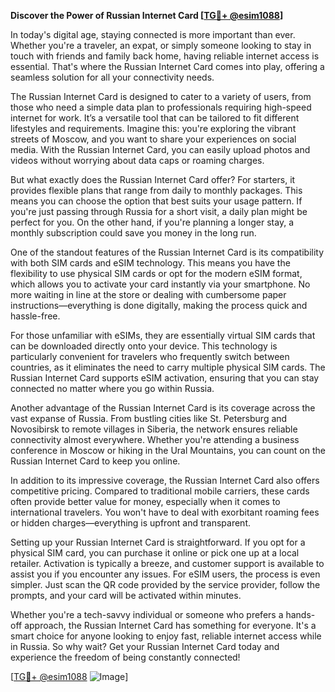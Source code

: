 **Discover the Power of Russian Internet Card [[TG💪+ @esim1088](https://t.me/s/esim1088)]**

In today's digital age, staying connected is more important than ever. Whether you're a traveler, an expat, or simply someone looking to stay in touch with friends and family back home, having reliable internet access is essential. That's where the Russian Internet Card comes into play, offering a seamless solution for all your connectivity needs.

The Russian Internet Card is designed to cater to a variety of users, from those who need a simple data plan to professionals requiring high-speed internet for work. It’s a versatile tool that can be tailored to fit different lifestyles and requirements. Imagine this: you're exploring the vibrant streets of Moscow, and you want to share your experiences on social media. With the Russian Internet Card, you can easily upload photos and videos without worrying about data caps or roaming charges.

But what exactly does the Russian Internet Card offer? For starters, it provides flexible plans that range from daily to monthly packages. This means you can choose the option that best suits your usage pattern. If you're just passing through Russia for a short visit, a daily plan might be perfect for you. On the other hand, if you're planning a longer stay, a monthly subscription could save you money in the long run.

One of the standout features of the Russian Internet Card is its compatibility with both SIM cards and eSIM technology. This means you have the flexibility to use physical SIM cards or opt for the modern eSIM format, which allows you to activate your card instantly via your smartphone. No more waiting in line at the store or dealing with cumbersome paper instructions—everything is done digitally, making the process quick and hassle-free.

For those unfamiliar with eSIMs, they are essentially virtual SIM cards that can be downloaded directly onto your device. This technology is particularly convenient for travelers who frequently switch between countries, as it eliminates the need to carry multiple physical SIM cards. The Russian Internet Card supports eSIM activation, ensuring that you can stay connected no matter where you go within Russia.

Another advantage of the Russian Internet Card is its coverage across the vast expanse of Russia. From bustling cities like St. Petersburg and Novosibirsk to remote villages in Siberia, the network ensures reliable connectivity almost everywhere. Whether you're attending a business conference in Moscow or hiking in the Ural Mountains, you can count on the Russian Internet Card to keep you online.

In addition to its impressive coverage, the Russian Internet Card also offers competitive pricing. Compared to traditional mobile carriers, these cards often provide better value for money, especially when it comes to international travelers. You won't have to deal with exorbitant roaming fees or hidden charges—everything is upfront and transparent.

Setting up your Russian Internet Card is straightforward. If you opt for a physical SIM card, you can purchase it online or pick one up at a local retailer. Activation is typically a breeze, and customer support is available to assist you if you encounter any issues. For eSIM users, the process is even simpler. Just scan the QR code provided by the service provider, follow the prompts, and your card will be activated within minutes.

Whether you're a tech-savvy individual or someone who prefers a hands-off approach, the Russian Internet Card has something for everyone. It's a smart choice for anyone looking to enjoy fast, reliable internet access while in Russia. So why wait? Get your Russian Internet Card today and experience the freedom of being constantly connected!

[[TG💪+ @esim1088](https://t.me/s/esim1088) ![Image](https://i.postimg.cc/Y0z9fWf4/image.png)]
